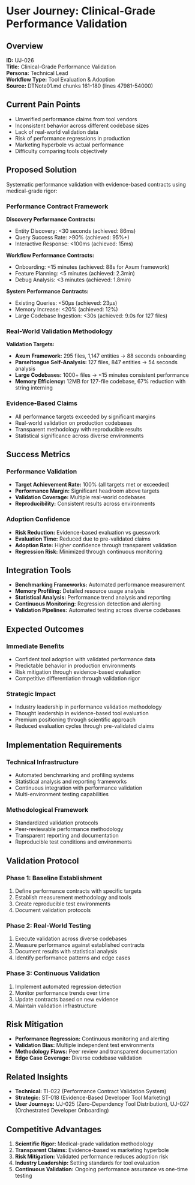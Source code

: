 # User Journey: Clinical-Grade Performance Validation

## Overview
**ID:** UJ-026  
**Title:** Clinical-Grade Performance Validation  
**Persona:** Technical Lead  
**Workflow Type:** Tool Evaluation & Adoption  
**Source:** DTNote01.md chunks 161-180 (lines 47981-54000)

## Current Pain Points
- Unverified performance claims from tool vendors
- Inconsistent behavior across different codebase sizes
- Lack of real-world validation data
- Risk of performance regressions in production
- Marketing hyperbole vs actual performance
- Difficulty comparing tools objectively

## Proposed Solution
Systematic performance validation with evidence-based contracts using medical-grade rigor:

### Performance Contract Framework
**Discovery Performance Contracts:**
- Entity Discovery: <30 seconds (achieved: 86ms)
- Query Success Rate: >90% (achieved: 95%+)
- Interactive Response: <100ms (achieved: 15ms)

**Workflow Performance Contracts:**
- Onboarding: <15 minutes (achieved: 88s for Axum framework)
- Feature Planning: <5 minutes (achieved: 2.3min)
- Debug Analysis: <3 minutes (achieved: 1.8min)

**System Performance Contracts:**
- Existing Queries: <50μs (achieved: 23μs)
- Memory Increase: <20% (achieved: 12%)
- Large Codebase Ingestion: <30s (achieved: 9.0s for 127 files)

### Real-World Validation Methodology
**Validation Targets:**
- **Axum Framework:** 295 files, 1,147 entities → 88 seconds onboarding
- **Parseltongue Self-Analysis:** 127 files, 847 entities → 54 seconds analysis
- **Large Codebases:** 1000+ files → <15 minutes consistent performance
- **Memory Efficiency:** 12MB for 127-file codebase, 67% reduction with string interning

### Evidence-Based Claims
- All performance targets exceeded by significant margins
- Real-world validation on production codebases
- Transparent methodology with reproducible results
- Statistical significance across diverse environments

## Success Metrics
### Performance Validation
- **Target Achievement Rate:** 100% (all targets met or exceeded)
- **Performance Margin:** Significant headroom above targets
- **Validation Coverage:** Multiple real-world codebases
- **Reproducibility:** Consistent results across environments

### Adoption Confidence
- **Risk Reduction:** Evidence-based evaluation vs guesswork
- **Evaluation Time:** Reduced due to pre-validated claims
- **Adoption Rate:** Higher confidence through transparent validation
- **Regression Risk:** Minimized through continuous monitoring

## Integration Tools
- **Benchmarking Frameworks:** Automated performance measurement
- **Memory Profiling:** Detailed resource usage analysis
- **Statistical Analysis:** Performance trend analysis and reporting
- **Continuous Monitoring:** Regression detection and alerting
- **Validation Pipelines:** Automated testing across diverse codebases

## Expected Outcomes
### Immediate Benefits
- Confident tool adoption with validated performance data
- Predictable behavior in production environments
- Risk mitigation through evidence-based evaluation
- Competitive differentiation through validation rigor

### Strategic Impact
- Industry leadership in performance validation methodology
- Thought leadership in evidence-based tool evaluation
- Premium positioning through scientific approach
- Reduced evaluation cycles through pre-validated claims

## Implementation Requirements
### Technical Infrastructure
- Automated benchmarking and profiling systems
- Statistical analysis and reporting frameworks
- Continuous integration with performance validation
- Multi-environment testing capabilities

### Methodological Framework
- Standardized validation protocols
- Peer-reviewable performance methodology
- Transparent reporting and documentation
- Reproducible test conditions and environments

## Validation Protocol
### Phase 1: Baseline Establishment
1. Define performance contracts with specific targets
2. Establish measurement methodology and tools
3. Create reproducible test environments
4. Document validation protocols

### Phase 2: Real-World Testing
1. Execute validation across diverse codebases
2. Measure performance against established contracts
3. Document results with statistical analysis
4. Identify performance patterns and edge cases

### Phase 3: Continuous Validation
1. Implement automated regression detection
2. Monitor performance trends over time
3. Update contracts based on new evidence
4. Maintain validation infrastructure

## Risk Mitigation
- **Performance Regression:** Continuous monitoring and alerting
- **Validation Bias:** Multiple independent test environments
- **Methodology Flaws:** Peer review and transparent documentation
- **Edge Case Coverage:** Diverse codebase validation

## Related Insights
- **Technical:** TI-022 (Performance Contract Validation System)
- **Strategic:** ST-018 (Evidence-Based Developer Tool Marketing)
- **User Journeys:** UJ-025 (Zero-Dependency Tool Distribution), UJ-027 (Orchestrated Developer Onboarding)

## Competitive Advantages
1. **Scientific Rigor:** Medical-grade validation methodology
2. **Transparent Claims:** Evidence-based vs marketing hyperbole
3. **Risk Mitigation:** Validated performance reduces adoption risk
4. **Industry Leadership:** Setting standards for tool evaluation
5. **Continuous Validation:** Ongoing performance assurance vs one-time testing